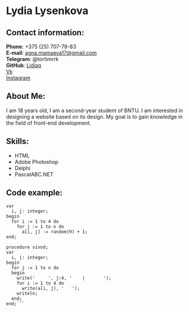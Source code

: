  # Lydia Lysenkova


 ## Contact information:  
**Phone**: +375 (25) 707-78-83  
**E-mail**: agna.mamaeva17@gmail.com  
 **Telegram**: @tortimrrk  
 **GitHub**: [Lidiaq](https://github.com/Lidiaq)  
 [Vk](https://vk.com/ll_poteryashka_ll)  
 [Instagram](https://instagram.com/ll_poteryashka_ll?igshid=YmMyMTA2M2Y=)  


 ## About Me:  
 I am 18 years old, I am a second-year student of BNTU. I am interested in designing a website based on its design. My goal is to gain knowledge in the field of front-end development.  


 ## Skills:  
 * HTML
 * Adobe Photoshop
 * Delphi
 * PascalABC.NET  


 ## Code example:  
```procedure wwod;  
var
  i, j: integer;
begin
  for i := 1 to 4 do
    for j := 1 to n do
      a[i, j] := random(9) + 1; 
end;

procedure vivod;
var
  i, j: integer;
begin
  for j := 1 to n do
  begin
    write('     ', j:4, '    |       ');
    for i := 1 to 4 do
      write(a[i, j], '   '); 
    writeln;
  end;
end;```
 
